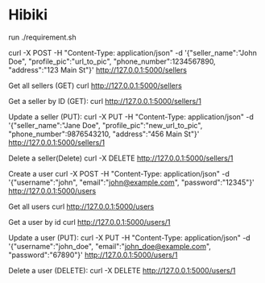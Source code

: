 # Hibiki
run ./requirement.sh

<!-- Create a seller (POST): -->
curl -X POST -H "Content-Type: application/json" -d '{"seller_name":"John Doe", "profile_pic":"url_to_pic", "phone_number":1234567890, "address":"123 Main St"}' http://127.0.0.1:5000/sellers

Get all sellers (GET)
curl http://127.0.0.1:5000/sellers

Get a seller by ID (GET):
curl http://127.0.0.1:5000/sellers/1


Update a seller (PUT):
curl -X PUT -H "Content-Type: application/json" -d '{"seller_name":"Jane Doe", "profile_pic":"new_url_to_pic", "phone_number":9876543210, "address":"456 Main St"}' http://127.0.0.1:5000/sellers/1

Delete a seller(Delete)
curl -X DELETE http://127.0.0.1:5000/sellers/1

Create a user
curl -X POST -H "Content-Type: application/json" -d '{"username":"john", "email":"john@example.com", "password":"12345"}' http://127.0.0.1:5000/users

Get all users
curl http://127.0.0.1:5000/users

Get a user by id
curl http://127.0.0.1:5000/users/1

Update a user (PUT):
curl -X PUT -H "Content-Type: application/json" -d '{"username":"john_doe", "email":"john_doe@example.com", "password":"67890"}' http://127.0.0.1:5000/users/1

Delete a user (DELETE):
curl -X DELETE http://127.0.0.1:5000/users/1
